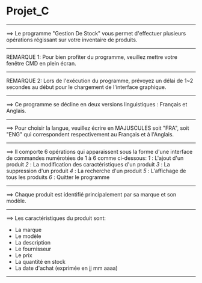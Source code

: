 # Projet_C
******************************************************************************************************
==> Le programme "Gestion De Stock" vous permet d'effectuer plusieurs opérations 
régissant sur votre inventaire de produits.
******************************************************************************************************
REMARQUE 1: Pour bien profiter du programme, veuillez mettre votre fenêtre CMD en plein
écran.
******************************************************************************************************
REMARQUE 2: Lors de l'exécution du programme, prévoyez un délai de 1~2 secondes au début 
pour le chargement de l'interface graphique.
******************************************************************************************************
==> Ce programme se décline en deux versions linguistiques : Français et Anglais.
******************************************************************************************************
==> Pour choisir la langue, veuillez écrire en MAJUSCULES soit "FRA", soit "ENG" qui 
correspondent respectivement au Français et à l'Anglais.
******************************************************************************************************
==> Il comporte 6 opérations qui apparaissent sous la forme d'une interface de commandes
numérotées de 1 à 6 comme ci-dessous:
*1* : L'ajout d'un produit
*2* : La modification des caractéristiques d'un produit
*3* : La suppression d'un produit
*4* : La recherche d'un produit
*5* : L'affichage de tous les produits
*6* : Quitter le programme
*****************************************************************************************************
==> Chaque produit est identifié principalement par sa marque et son modèle.
*****************************************************************************************************
==> Les caractéristiques du produit sont:
- La marque
- Le modèle
- La description
- Le fournisseur
- Le prix
- La quantité en stock
- La date d'achat (exprimée en jj mm aaaa)
***************************************************************************************************

